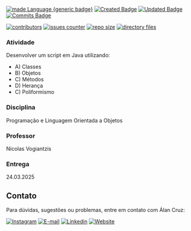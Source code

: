 [![made Language {generic badge}](https://img.shields.io/badge/Made%20with-Java-8A2BE2)](https://github.com/alanmugiwara)
[![Created Badge](https://badges.pufler.dev/created/alanmugiwara/loja-de-discos-java?color=8A2BE2)](https://github.com/alanmugiwara)
[![Updated Badge](https://badges.pufler.dev/updated/alanmugiwara/loja-de-discos-java/?color=blueviolet)](https://github.com/alanmugiwara)
[![Commits Badge](https://img.shields.io/github/commit-activity/m/alanmugiwara/loja-de-discos-java?color=8A2BE2)](https://github.com/alanmugiwara)

[![contributors](https://img.shields.io/github/contributors/alanmugiwara/loja-de-discos-java?color=8A2BE2)](https://github.com/alanmugiwara)
[![issues counter](https://img.shields.io/github/issues/alanmugiwara/loja-de-discos-java?color=8A2BE2)](https://github.com/alanmugiwara)
[![repo size](https://img.shields.io/github/repo-size/alanmugiwara/loja-de-discos-java?color=8A2BE2)](https://github.com/alanmugiwara)
[![directory files](https://img.shields.io/github/directory-file-count/alanmugiwara/loja-de-discos-java?color=8A2BE2)](https://github.com/alanmugiwara)

### Atividade
Desenvolver um script em Java utilizando:
- A) Classes
- B) Objetos
- C) Métodos
- D) Herança
- C) Poliformismo

### Disciplina
Programação e Linguagem Orientada a Objetos

### Professor
Nicolas Vogiantzis

### Entrega
24.03.2025

Contato
-------

Para dúvidas, sugestões ou problemas, entre em contato com Álan Cruz:

<a href="https://instagram.com/alancruz_tec" target="_blank"><img loading="lazy" src="https://img.shields.io/badge/-Instagram-%23E4405F?style=for-the-badge&logo=instagram&logoColor=white" alt="Instagram"></a>
<a href="mailto:contato@alancruz.tec.br"><img loading="lazy" src="https://img.shields.io/badge/E--Mail-D14836?style=for-the-badge&logo=gmail&logoColor=white" alt="E-mail"></a>
<a href="https://linkedin.com/in/alansilvadacruz" target="_blank"><img loading="lazy" src="https://img.shields.io/badge/-LinkedIn-%230077B5?style=for-the-badge&logo=linkedin&logoColor=white" alt="Linkedin"></a>
<a href="https://alancruz.tec.br" target="_blank"><img loading="lazy" src="https://img.shields.io/badge/-My%20Website-%230077B5?style=for-the-badge&logo=wordpress&logoColor=white" alt="Website"></a>
